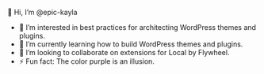 👋 Hi, I’m @epic-kayla
- 👀 I’m interested in best practices for architecting WordPress themes and plugins.
- 🌱 I’m currently learning how to build WordPress themes and plugins.
- 💞️ I’m looking to collaborate on extensions for Local by Flywheel.
- ⚡ Fun fact: The color purple is an illusion.
